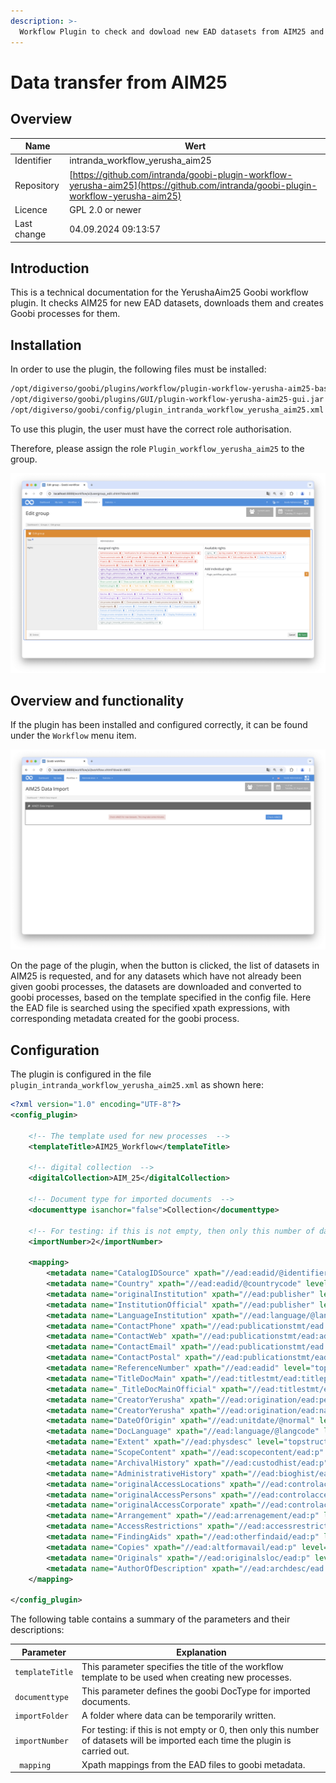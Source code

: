 ```yaml
---
description: >-
  Workflow Plugin to check and dowload new EAD datasets from AIM25 and to create Goobi processes
---
```


# Data transfer from AIM25

## Overview

Name                     | Wert
-------------------------|-----------
Identifier               | intranda_workflow_yerusha_aim25
Repository               | [https://github.com/intranda/goobi-plugin-workflow-yerusha-aim25](https://github.com/intranda/goobi-plugin-workflow-yerusha-aim25)
Licence              | GPL 2.0 or newer 
Last change    | 04.09.2024 09:13:57


## Introduction
This is a technical documentation for the YerushaAim25 Goobi workflow plugin. It checks AIM25 for new EAD datasets, downloads them and creates Goobi processes for them.

## Installation
In order to use the plugin, the following files must be installed:

```bash
/opt/digiverso/goobi/plugins/workflow/plugin-workflow-yerusha-aim25-base.jar
/opt/digiverso/goobi/plugins/GUI/plugin-workflow-yerusha-aim25-gui.jar
/opt/digiverso/goobi/config/plugin_intranda_workflow_yerusha_aim25.xml
```

To use this plugin, the user must have the correct role authorisation.

Therefore, please assign the role `Plugin_workflow_yerusha_aim25` to the group.

![Correctly assigned role for users](images/goobi-plugin-workflow-yerusha-aim25_screen1_en.png)


## Overview and functionality
If the plugin has been installed and configured correctly, it can be found under the `Workflow` menu item.

![User interface of the plugin](images/goobi-plugin-workflow-yerusha-aim25_screen2_en.png)

On the page of the plugin, when the button is clicked, the list of datasets in AIM25 is requested, and for any datasets which have not already been given goobi processes, the datasets are downloaded and converted to goobi processes, based on the template specified in the config file. Here the EAD file is searched using the specified xpath expressions, with corresponding metadata created for the goobi process.


## Configuration
The plugin is configured in the file `plugin_intranda_workflow_yerusha_aim25.xml` as shown here:

```xml
<?xml version="1.0" encoding="UTF-8"?>
<config_plugin>
     
    <!-- The template used for new processes  -->
    <templateTitle>AIM25_Workflow</templateTitle>

	<!-- digital collection  -->
    <digitalCollection>AIM_25</digitalCollection>
    
    <!-- Document type for imported documents  -->
    <documenttype isanchor="false">Collection</documenttype>

    <!-- For testing: if this is not empty, then only this number of datasets will be downloaded each time the plugin is carried out-->
    <importNumber>2</importNumber>

    <mapping>
        <metadata name="CatalogIDSource" xpath="//ead:eadid/@identifier" level="topstruct" xpathType="Attribute"/>
        <metadata name="Country" xpath="//ead:eadid/@countrycode" level="topstruct" xpathType="Attribute"/>
        <metadata name="originalInstitution" xpath="//ead:publisher" level="topstruct" xpathType="Element"/>
        <metadata name="InstitutionOfficial" xpath="//ead:publisher" level="topstruct" xpathType="Element"/>
        <metadata name="LanguageInstitution" xpath="//ead:language/@langcode" level="topstruct" xpathType="Attribute"/>
        <metadata name="ContactPhone" xpath="//ead:publicationstmt/ead:address/ead:addressline[starts-with(., 'Telephone')]" level="topstruct" xpathType="Element"/>
        <metadata name="ContactWeb" xpath="//ead:publicationstmt/ead:address/ead:addressline[starts-with(., 'http')]" level="topstruct" xpathType="Element"/>
        <metadata name="ContactEmail" xpath="//ead:publicationstmt/ead:address/ead:addressline[starts-with(., 'Email')]" level="topstruct" xpathType="Element"/>
        <metadata name="ContactPostal" xpath="//ead:publicationstmt/ead:address/ead:addressline[not(starts-with(., 'Email')) and not(starts-with(., 'http')) and not(starts-with(., 'Telephone'))]" level="topstruct" xpathType="Element"/>
        <metadata name="ReferenceNumber" xpath="//ead:eadid" level="topstruct" xpathType="Element"/>
        <metadata name="TitleDocMain" xpath="//ead:titlestmt/ead:titleproper" level="topstruct" xpathType="Element"/>
        <metadata name="_TitleDocMainOfficial" xpath="//ead:titlestmt/ead:titleproper" level="topstruct" xpathType="Element"/>
        <metadata name="CreatorYerusha" xpath="//ead:origination/ead:persname" level="topstruct" xpathType="Element"/>
        <metadata name="CreatorYerusha" xpath="//ead:origination/ead:name" level="topstruct" xpathType="Element"/>
        <metadata name="DateOfOrigin" xpath="//ead:unitdate/@normal" level="topstruct" xpathType="Attribute"/>
        <metadata name="DocLanguage" xpath="//ead:language/@langcode" level="topstruct" xpathType="Attribute"/>
        <metadata name="Extent" xpath="//ead:physdesc" level="topstruct" xpathType="Element"/>
        <metadata name="ScopeContent" xpath="//ead:scopecontent/ead:p" level="topstruct" xpathType="Element"/>
        <metadata name="ArchivalHistory" xpath="//ead:custodhist/ead:p" level="topstruct" xpathType="Element"/>
        <metadata name="AdministrativeHistory" xpath="//ead:bioghist/ead:note/ead:p" level="topstruct" xpathType="Element"/>
        <metadata name="originalAccessLocations" xpath="//ead:controlaccess/ead:geogname" level="topstruct" xpathType="Element"/>
        <metadata name="originalAccessPersons" xpath="//ead:controlaccess/ead:persname" level="topstruct" xpathType="Element"/>
        <metadata name="originalAccessCorporate" xpath="//ead:controlaccess/ead:corpname" level="topstruct" xpathType="Element"/>
        <metadata name="Arrangement" xpath="//ead:arrenagement/ead:p" level="topstruct" xpathType="Element"/>
        <metadata name="AccessRestrictions" xpath="//ead:accessrestrict/ead:p" level="topstruct" xpathType="Element"/>
        <metadata name="FindingAids" xpath="//ead:otherfindaid/ead:p" level="topstruct" xpathType="Element"/>
        <metadata name="Copies" xpath="//ead:altformavail/ead:p" level="topstruct" xpathType="Element"/>
        <metadata name="Originals" xpath="//ead:originalsloc/ead:p" level="topstruct" xpathType="Element"/>
        <metadata name="AuthorOfDescription" xpath="//ead:archdesc/ead:processinfo/ead:p[not(ead:date)]" level="topstruct" xpathType="Element"/>
    </mapping>

</config_plugin>
```

The following table contains a summary of the parameters and their descriptions:

Parameter               | Explanation
------------------------|------------------------------------
|  `templateTitle` | This parameter specifies the title of the workflow template to be used when creating new processes.  |
|  `documenttype` | This parameter defines the goobi DocType for imported documents.  |
|`importFolder`| A folder where data can be temporarily written. |
|`importNumber`   | For testing: if this is not empty or 0, then only this number of datasets will be imported each time the plugin is carried out.   |
|` mapping`  | Xpath mappings from the EAD files to goobi metadata. |